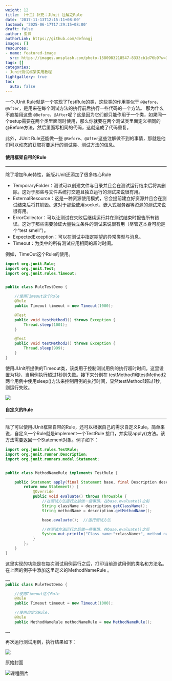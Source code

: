 ```yaml
---
weight: 12
title: （十二）补充：JUnit 注解之Rule
date: '2017-11-13T12:15:11+08:00'
lastmod: '2025-06-17T17:29:15+08:00'
draft: false
author: 虫师
authorLink: https://github.com/defnngj
images: []
resources:
- name: featured-image
  src: https://images.unsplash.com/photo-1580983218547-8333cb1d76b9?w=300
tags: []
categories:
- Junit测试框架实用教程
lightgallery: true
toc:
  auto: false
---
```




一个JUnit Rule就是一个实现了TestRule的类，这些类的作用类似于 `@Before`、`@After`，是用来在每个测试方法的执行前后执行一些代码的一个方法。
那为什么不直接用这些 `@Before`、`@After`呢？这是因为它们都只能作用于一个类，如果同一个setup需要在两个类里面同时使用，那么你就要在两个测试类里面定义相同的@Before方法，然后里面写相同的代码，这就造成了代码重复。

此外，JUnit Rule还能做一些 `@Before`、`@After`这些注解做不到的事情，那就是他们可以动态的获取将要运行的测试类、测试方法的信息。

#### 使用框架自带的Rule
---

除了增加Rule特性，新版JUnit还添加了很多核心Rule

* TemporaryFolder：测试可以创建文件与目录并且会在测试运行结束后将其删除。这对于那些与文件系统打交道且独立运行的测试来说很有用。
* ExternalResource：这是一种资源使用模式，它会提前建立好资源并且会在测试结束后将其销毁。这对于那些使用socket、嵌入式服务器等资源的测试来说很有用。
* ErrorCollector：可以让测试在失败后继续运行并在测试结束时报告所有错误。这对于那些需要验证大量独立条件的测试来说很有用（尽管这本身可能是个“test smell”）。
* ExpectedException：可以在测试中指定期望的异常类型与消息。
* Timeout：为类中的所有测试应用相同的超时时间。

例如，TimeOut这个Rule的使用。

```Java
import org.junit.Rule;
import org.junit.Test;
import org.junit.rules.Timeout;


public class RuleTestDemo {

    //使用Timeout这个Rule
    @Rule
    public Timeout timeout = new Timeout(1000);  

    @Test
    public void testMethod1() throws Exception {
        Thread.sleep(1001);
    }

    @Test
    public void testMethod2() throws Exception {
        Thread.sleep(999);
    }
}
```

使用JUnit所提供的Timeout类，该类用于控制测试用例的执行超时时间。这里设置为1秒，当用例执行超过1秒则失败。接下来分别在 testMethod1和testMethod2两个用例中使用sleep()方法来控制用例的执行时间，显然testMethod1超过1秒，则运行失败。

![](http://img.testclass.net/junit_rule_run_result1.png)


#### 自定义的Rule
---

除了可以使用JUnit框架自带的Rule，还可以根据自己的需求自定义Rule。简单来说，自定义一个Rule就是implement一个TestRule 接口，并实现apply()方法。该方法需要返回一个Statement对象。例子如下：

```Java
import org.junit.rules.TestRule;
import org.junit.runner.Description;
import org.junit.runners.model.Statement;


public class MethodNameRule implements TestRule {

    public Statement apply(final Statement base, final Description description) {
        return new Statement() {
            @Override
            public void evaluate() throws Throwable {
                //在测试方法运行之前做一些事情，在base.evaluate()之前
                String className = description.getClassName();
                String methodName = description.getMethodName();

                base.evaluate();  //运行测试方法

                //在测试方法运行之后做一些事情，在base.evaluate()之后
                System.out.println("Class name:"+className+", method name: "+methodName);
            }
        };
    }
}
```

这里实现的功能是在每次测试用例运行之后，打印当前测试用例的类名和方法名。
在上面的例子中添加这里定义的MethodNameRule 。

```Java
……
public class RuleTestDemo {

    //使用Timeout这个Rule
    @Rule
    public Timeout timeout = new Timeout(1000);  

    //使用自定义Rule，
    @Rule
    public MethodNameRule methodNameRule = new MethodNameRule();

……
```

再次运行测试用例，执行结果如下：

![](http://img.testclass.net/junit_rule_run_result2.png)




原始封面

![课程图片](https://images.unsplash.com/photo-1580983218547-8333cb1d76b9?w=300)

